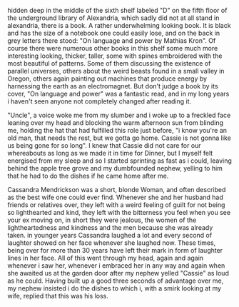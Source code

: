 hidden deep in the middle of the sixth shelf labeled "D" on the fifth floor of the underground library of Alexandria, which sadly did not at all stand in alexandria, there is a book. A rather underwhelming looking book. It is black and has the size of a notebook one could easily lose, and on the back in grey letters there stood: "On language and power by Mathias Kron". Of course there were numerous other books in this shelf some much more interesting looking, thicker, taller, some with spines embroidered with the most beautiful of patterns. Some of them discussing the existence of parallel universes, others about the weird beasts found in a small valley in Oregon, others again painting out machines that produce energy by harnessing the earth as an electromagnet. But don't judge a book by its cover, "On language and power" was a fantastic read, and in my long years i haven't seen anyone not completely changed after reading it. 

"Uncle", a voice woke me from my slumber and i woke up to a freckled face leaning over my head and blocking the warm afternoon sun from blinding me, holding the hat that had fulfilled this role just before, "i know you're an old man, that needs the rest, but we gotta go home. Cassie is not gonna like us being gone for so long". I knew that Cassie did not care for our whereabouts as long as we made it in time for Dinner, but I myself felt energised from my sleep and so I started sprinting as fast as i could, leaving behind the apple tree grove and my dumbfounded nephew, yelling to him that he had to do the dishes if he came home after me. 

Cassandra Mendrickson was a short, blonde Woman, and often described as the best wife one could ever find. Whenever she and her husband had friends or relatives over, they left with a weird feeling of guilt for not being so lighthearted and kind, they left with the bitterness you feel when you see your ex moving on, in short they were jealous, the women of the lightheartedness and kindness and the men because she was already taken. in younger years Cassandra laughed a lot and every second of laughter showed on her face whenever she laughed now. These times, being over for more than 30 years have left their mark in form of laughter lines in her face. All of this went through my head, again and again whenever i saw her, whenever i embraced her in any way and again when she awaited us at the garden door after my nephew yelled "Cassie" as loud as he could. Having built up a good three seconds of advantage over me, my nephew insisted i do the dishes to which i, with a smirk looking at my wife, replied that this was his loss. 
